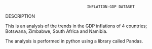 										INFLATION-GDP DATASET
										
DESCRIPTION

This is an analysis of the trends in the GDP inflations of 4 countries; Botswana, Zimbabwe, South Africa and Namibia.

The analysis is performed in python using a library called Pandas.

